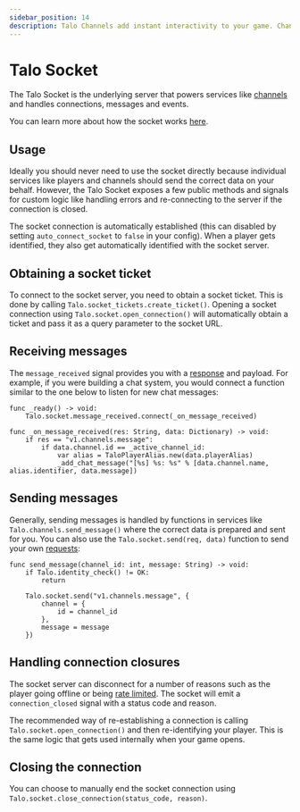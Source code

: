 ```yaml
---
sidebar_position: 14
description: Talo Channels add instant interactivity to your game. Channels can be used for player chats, sending event-based messages and more.
---
```


# Talo Socket

The Talo Socket is the underlying server that powers services like [channels](./channels.md) and handles connections, messages and events.

You can learn more about how the socket works [here](../sockets/intro.md).

## Usage

Ideally you should never need to use the socket directly because individual services like players and channels should send the correct data on your behalf. However, the Talo Socket exposes a few public methods and signals for custom logic like handling errors and re-connecting to the server if the connection is closed.

The socket connection is automatically established (this can disabled by setting `auto_connect_socket` to `false` in your config). When a player gets identified, they also get automatically identified with the socket server.

## Obtaining a socket ticket

To connect to the socket server, you need to obtain a socket ticket. This is done by calling `Talo.socket_tickets.create_ticket()`. Opening a socket connection using `Talo.socket.open_connection()` will automatically obtain a ticket and pass it as a query parameter to the socket URL.

## Receiving messages

The `message_received` signal provides you with a [response](../sockets/responses.md) and payload. For example, if you were building a chat system, you would connect a function similar to the one below to listen for new chat messages:

```gdscript
func _ready() -> void:
	Talo.socket.message_received.connect(_on_message_received)

func _on_message_received(res: String, data: Dictionary) -> void:
	if res == "v1.channels.message":
		if data.channel.id == _active_channel_id:
			var alias = TaloPlayerAlias.new(data.playerAlias)
			_add_chat_message("[%s] %s: %s" % [data.channel.name, alias.identifier, data.message])
```

## Sending messages

Generally, sending messages is handled by functions in services like `Talo.channels.send_message()` where the correct data is prepared and sent for you. You can also use the `Talo.socket.send(req, data)` function to send your own [requests](../sockets/requests.md):

```gdscript
func send_message(channel_id: int, message: String) -> void:
	if Talo.identity_check() != OK:
		return

	Talo.socket.send("v1.channels.message", {
		channel = {
			id = channel_id
		},
		message = message
	})
```

## Handling connection closures

The socket server can disconnect for a number of reasons such as the player going offline or being [rate limited](../sockets/common-errors.md#rate-limit-exceeded). The socket will emit a `connection_closed` signal with a status code and reason.

The recommended way of re-establishing a connection is calling `Talo.socket.open_connection()` and then re-identifying your player. This is the same logic that gets used internally when your game opens.

## Closing the connection

You can choose to manually end the socket connection using `Talo.socket.close_connection(status_code, reason)`.
